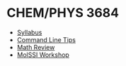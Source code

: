# CHEM/PHYS 3684

- [Syllabus](<Syllabus.md>)
- [Command Line Tips](<Command Line Tips.md>)
- [Math Review](<Math Review.md>)
- [MolSSI Workshop](<https://education.molssi.org/python-package-best-practices/>)